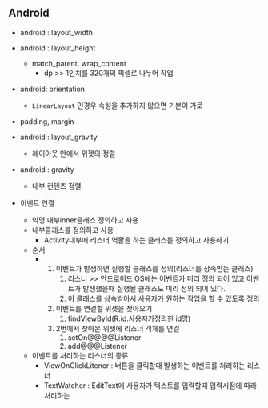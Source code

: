 ## Android

- android : layout_width
- android : layout_height
  - match_parent, wrap_content
    - dp >> 1인치를 320개의 픽셀로 나누어 작업
- android: orientation
  - `LinearLayout` 인경우 속성을 추가하지 않으면 기본이 가로
- padding, margin
- android : layout_gravity
  - 레이아웃 안에서 위젯의 정렬
- android : gravity
  - 내부 컨텐츠 정렬

- 이벤트 연결
  - 익명 내부inner클래스 정의하고 사용
  - 내부클래스를 정의하고 사용
    - Activity내부에 리스너 역활을 하는 클래스를 정의하고 사용하기
  - 순서
    - 1. 이벤트가 발생하면 실행할 클래스를 정의(리스너를 상속받는 클래스)
         1. 리스너 >> 안드로이드 OS에는 이벤트가 미리 정의 되어 있고 이벤트가 발생했을때 실행될 클래스도 미리 정의 되어 있다. 
         2. 이 클래스를 상속받아서 사용자가 원하는 작업을 할 수 있도록 정의
      2. 이벤트를 연결할 위젯을 찾아오기
         1. findViewById(R.id.사용자가정의한 id명)
      3. 2번에서 찾아온 위젯에 리스너 객체를 연결
         1. setOn@@@@Listener
         2. add@@@Listener
  - 이벤트를 처리하는 리스너의 종류
    - ViewOnClickLitener : 버튼을 클릭할때 발생하는 이벤트를 처리하는 리스너
    - TextWatcher : EditText에 사용자가 텍스트를 입력할때 입력시점에 따라 처리하는 
